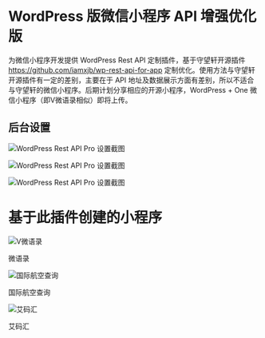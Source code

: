 # WordPress 版微信小程序 API 增强优化版

为微信小程序开发提供 WordPress Rest API 定制插件，基于守望轩开源插件 https://github.com/iamxjb/wp-rest-api-for-app 定制优化。使用方法与守望轩开源插件有一定的差别，主要在于 API 地址及数据展示方面有差别，所以不适合与守望轩的微信小程序。后期计划分享相应的开源小程序，WordPress + One 微信小程序（即V微语录相似）即将上传。

## 后台设置

![WordPress Rest API Pro 设置截图](https://github.com/dchijack/WP-REST-API-PRO/blob/master/20180829123254.png)

![WordPress Rest API Pro 设置截图](https://github.com/dchijack/WP-REST-API-PRO/blob/master/20180829123301.png)

![WordPress Rest API Pro 设置截图](https://github.com/dchijack/WP-REST-API-PRO/blob/master/20180829123308.png)

# 基于此插件创建的小程序

![V微语录](https://github.com/dchijack/WP-REST-API-PRO/blob/master/vyulu.jpg)

微语录

![国际航空查询](https://github.com/dchijack/WP-REST-API-PRO/blob/master/cazixun.jpg)

国际航空查询

![艾码汇](https://github.com/dchijack/WP-REST-API-PRO/blob/master/imahui.jpg)

艾码汇

